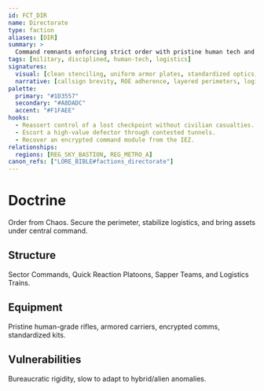 ```yaml
---
id: FCT_DIR
name: Directorate
type: faction
aliases: [DIR]
summary: >
  Command remnants enforcing strict order with pristine human tech and a chain of command that survived the cascade.
tags: [military, disciplined, human-tech, logistics]
signatures:
  visual: [clean stenciling, uniform armor plates, standardized optics, white-blue LEDs, polished barrels]
  narrative: [callsign brevity, ROE adherence, layered perimeters, logistics convoys]
palette:
  primary: "#1D3557"
  secondary: "#A8DADC"
  accent: "#F1FAEE"
hooks:
  - Reassert control of a lost checkpoint without civilian casualties.
  - Escort a high-value defector through contested tunnels.
  - Recover an encrypted command module from the IEZ.
relationships:
  regions: [REG_SKY_BASTION, REG_METRO_A]
canon_refs: ["LORE_BIBLE#factions_directorate"]
---
```


# Doctrine

Order from Chaos. Secure the perimeter, stabilize logistics, and bring assets under central command.

## Structure

Sector Commands, Quick Reaction Platoons, Sapper Teams, and Logistics Trains.

## Equipment

Pristine human-grade rifles, armored carriers, encrypted comms, standardized kits.

## Vulnerabilities

Bureaucratic rigidity, slow to adapt to hybrid/alien anomalies.
